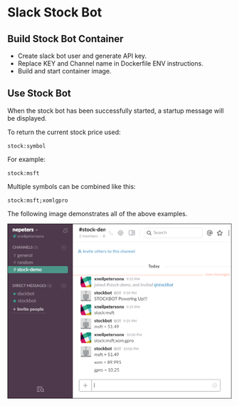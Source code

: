 # Slack Stock Bot

## Build Stock Bot Container

- Create slack bot user and generate API key.
- Replace KEY and Channel name in Dockerfile ENV instructions.
- Build and start container image.


## Use Stock Bot

When the stock bot has been successfully started, a startup message will be displayed.

To return the current stock price used:

```none
stock:symbol
```

For example:

```none
stock:msft
```

Multiple symbols can be combined like this:

```none
stock:msft;xomlgpro
```

The following image demonstrates all of the above examples.

![](./media/stock-bot.png)


